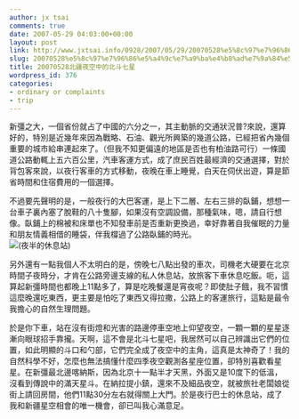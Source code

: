 ```yaml
---
author: jx tsai
comments: true
date: 2007-05-29 04:03:00+00:00
layout: post
link: http://www.jxtsai.info/0928/2007/05/29/20070528%e5%8c%97%e7%96%86%e5%a4%9c%e7%a9%ba%e4%b8%ad%e7%9a%84%e5%8c%97%e6%96%97%e4%b8%83%e6%98%9f/
slug: 20070528%e5%8c%97%e7%96%86%e5%a4%9c%e7%a9%ba%e4%b8%ad%e7%9a%84%e5%8c%97%e6%96%97%e4%b8%83%e6%98%9f
title: 20070528北疆夜空中的北斗七星
wordpress_id: 376
categories:
- ordinary or complaints
- trip
---
```


新彊之大，一個省份就占了中國的六分之一，其主動脈的交通狀況普?來說，還算好的，特別是近幾年來因為戰略、石油、觀光所興築的幾道公路，已經把省內幾個重要的城市給串連起來了。（但我不知更偏遠的地區是否也有柏油路可行）一條國道公路動輒上五六百公里，汽車客運方式，成了庶民百姓最經濟的交通選擇，對於背包客來說，以夜行客車的方式移動，夜晚在車上睡覺，白天在伺伏出遊，算是節省時間和住宿費用的一個選擇。  
  
不過要先聲明的是，一般夜行的大巴客運，是上下二層、左右三排的臥鋪，想想一台車子裏內塞了脫鞋的八十隻腳，如果沒有空調設備，那種氣味，嗯，請自行想像。臥鋪上的棉被和床單也不知發車前是否重新更換過，幸好靠著自我催眠的力量和朋友情義相借的睡袋，伴我橕過了公路臥鋪的時光。  
![](https://3.bp.blogspot.com/-nRh-YmAnc8k/V4ENF_nUK6I/AAAAAAAAKbc/uOuqUuq_5e8Qk0eIZ31N9LWyzYktGyWRQCLcB/s320/524129012_d489ace403-300x224.jpg)(夜半的休息站)  
  
另外還有一點我個人不太明白的是，傍晚七八點出發的車次，司機老大硬要在北京時間子夜時分，才肯在公路旁邊支線的私人休息站，放旅客下車休息吃飯。呃，這算起新彊時間也都晚上11點多了，算是吃晚餐還是宵夜呢？即使肚子餓，我不習慣這麼晚還吃東西，更主要是怕吃了東西又得拉撒，公路上的客運旅行，這點是最令我擔心的自然生理問題。  
  
於是你下車，站在沒有街燈和光害的路邊停車空地上仰望夜空，一顆一顆的星星逐漸向眼球招手靠攏。天啊，這不會是北斗七星吧，我居然可以自己辨識出它們的位置，如此明顯的斗口和勺部，它們完全成了夜空中的主角，這真是太神奇了！我的自然科學不好，怎麼也無法搞懂什麼四季夜空觀測各星座位置，卻特別喜歡看星星。在新彊最北邊喀納斯，因為北京十一點半才天黑，外面又是10度下的低溫，沒看到傳說中的滿天星斗。在納拉提小鎮，還來不及細品夜空，就被旅社老闆娘從街上請回房間，他們11點30分左右就得關上大門。於是夜行巴士的休息站，成了我和新疆星空相會的唯一機會，卻已叫我心滿意足。
